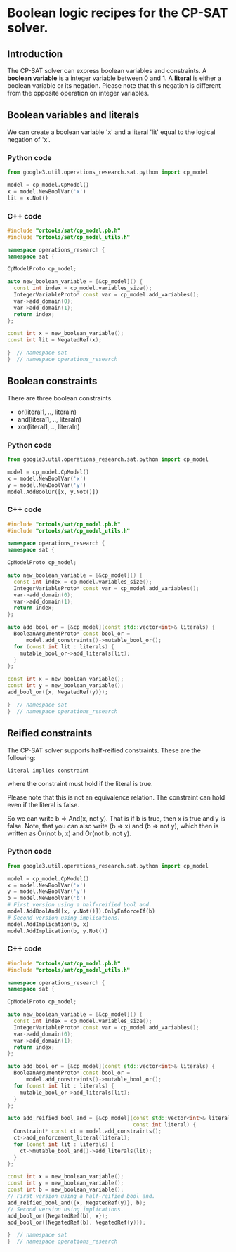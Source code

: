 # Boolean logic recipes for the CP-SAT solver.



## Introduction

The CP-SAT solver can express boolean variables and constraints. A **boolean
variable** is a integer variable between 0 and 1. A **literal** is either a
boolean variable or its negation. Please note that this negation is different
from the opposite operation on integer variables.

## Boolean variables and literals

We can create a boolean variable 'x' and a literal 'lit' equal to the logical
negation of 'x'.

### Python code

```python
from google3.util.operations_research.sat.python import cp_model

model = cp_model.CpModel()
x = model.NewBoolVar('x')
lit = x.Not()
```

### C++ code

```cpp
#include "ortools/sat/cp_model.pb.h"
#include "ortools/sat/cp_model_utils.h"

namespace operations_research {
namespace sat {

CpModelProto cp_model;

auto new_boolean_variable = [&cp_model]() {
  const int index = cp_model.variables_size();
  IntegerVariableProto* const var = cp_model.add_variables();
  var->add_domain(0);
  var->add_domain(1);
  return index;
};

const int x = new_boolean_variable();
const int lit = NegatedRef(x);

}  // namespace sat
}  // namespace operations_research
```

## Boolean constraints

There are three boolean constraints.

-   or(literal1, .., literaln)
-   and(literal1, .., literaln)
-   xor(literal1, .., literaln)

### Python code

```python
from google3.util.operations_research.sat.python import cp_model

model = cp_model.CpModel()
x = model.NewBoolVar('x')
y = model.NewBoolVar('y')
model.AddBoolOr([x, y.Not()])
```

### C++ code

```cpp
#include "ortools/sat/cp_model.pb.h"
#include "ortools/sat/cp_model_utils.h"

namespace operations_research {
namespace sat {

CpModelProto cp_model;

auto new_boolean_variable = [&cp_model]() {
  const int index = cp_model.variables_size();
  IntegerVariableProto* const var = cp_model.add_variables();
  var->add_domain(0);
  var->add_domain(1);
  return index;
};

auto add_bool_or = [&cp_model](const std::vector<int>& literals) {
  BooleanArgumentProto* const bool_or =
      model.add_constraints()->mutable_bool_or();
  for (const int lit : literals) {
    mutable_bool_or->add_literals(lit);
  }
};

const int x = new_boolean_variable();
const int y = new_boolean_variable();
add_bool_or({x, NegatedRef(y)});

}  // namespace sat
}  // namespace operations_research
```

## Reified constraints

The CP-SAT solver supports half-reified constraints. These are the following:

    literal implies constraint

where the constraint must hold if the literal is true.

Please note that this is not an equivalence relation. The constraint can hold
even if the literal is false.

So we can write b => And(x, not y). That is if b is true, then x is true and y
is false. Note, that you can also write (b => x) and (b => not y), which then is
written as Or(not b, x) and Or(not b, not y).

### Python code

```python
from google3.util.operations_research.sat.python import cp_model

model = cp_model.CpModel()
x = model.NewBoolVar('x')
y = model.NewBoolVar('y')
b = model.NewBoolVar('b')
# First version using a half-reified bool and.
model.AddBoolAnd([x, y.Not()]).OnlyEnforceIf(b)
# Second version using implications.
model.AddImplication(b, x)
model.AddImplication(b, y.Not())
```

### C++ code

```cpp
#include "ortools/sat/cp_model.pb.h"
#include "ortools/sat/cp_model_utils.h"

namespace operations_research {
namespace sat {

CpModelProto cp_model;

auto new_boolean_variable = [&cp_model]() {
  const int index = cp_model.variables_size();
  IntegerVariableProto* const var = cp_model.add_variables();
  var->add_domain(0);
  var->add_domain(1);
  return index;
};

auto add_bool_or = [&cp_model](const std::vector<int>& literals) {
  BooleanArgumentProto* const bool_or =
      model.add_constraints()->mutable_bool_or();
  for (const int lit : literals) {
    mutable_bool_or->add_literals(lit);
  }
};

auto add_reified_bool_and = [&cp_model](const std::vector<int>& literals,
                                        const int literal) {
  Constraint* const ct = model.add_constraints();
  ct->add_enforcement_literal(literal);
  for (const int lit : literals) {
    ct->mutable_bool_and()->add_literals(lit);
  }
};

const int x = new_boolean_variable();
const int y = new_boolean_variable();
const int b = new_boolean_variable();
// First version using a half-reified bool and.
add_reified_bool_and({x, NegatedRef(y)}, b);
// Second version using implications.
add_bool_or({NegatedRef(b), x});
add_bool_or({NegatedRef(b), NegatedRef(y)});

}  // namespace sat
}  // namespace operations_research
```
